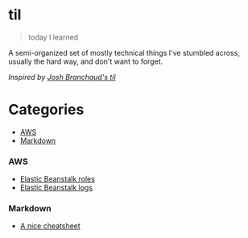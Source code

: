 # til
> today I learned

A semi-organized set of mostly technical things I've stumbled across, usually the hard way,
and don't want to forget.

*Inspired by [Josh Branchaud's til](https://github.com/jbranchaud/til)*

# Categories
* [AWS](#aws)
* [Markdown](#markdown)

### AWS
- [Elastic Beanstalk roles](aws/eb-roles.md)
- [Elastic Beanstalk logs](aws/eb-logs.md)


### Markdown
- [A nice cheatsheet](https://github.com/adam-p/markdown-here/wiki/Markdown-Cheatsheet)